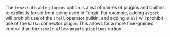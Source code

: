 The `tenzir.disable-plugins` option is a list of names of plugins and builtins
to explicitly forbid from being used in Tenzir. For example, adding `export`
will prohibit use of the `shell` operator builtin, and adding `shell` will
prohibit use of the `kafka` connector plugin. This allows for a more
fine-grained control than the `tenzir.allow-unsafe-pipelines` option.
